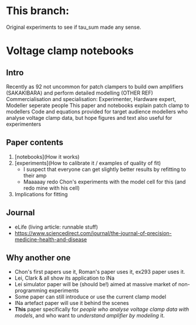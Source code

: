 # This branch:

Original experiments to see if tau_sum made any sense.


# Voltage clamp notebooks

## Intro

Recently as 92 not uncommon for patch clampers to build own amplifiers (SAKAKIBARA)
and perform detailed modelling (OTHER REF)
Commercialisation and specialisation: Experimenter, Hardware expert, Modeller seperate people
This paper and notebooks explain patch clamp to modellers
Code and equations provided for target audience modellers who analyse voltage clamp data, but hope figures and text also useful for experimenters

## Paper contents

1. [notebooks](How it works)
2. [experiments](How to calibrate it / examples of quality of fit)
    - I suspect that everyone can get slightly better results by refitting to their amp
    - Maaaaay redo Chon's experiments with the model cell for this (and redo mine with his cell)
3. Implications for fitting

## Journal

- eLife (living article: runnable stuff)
- https://www.sciencedirect.com/journal/the-journal-of-precision-medicine-health-and-disease

## Why another one

- Chon's first papers use it, Roman's paper uses it, ex293 paper uses it.
- Lei, Clark & all show its application to INa
- Lei simulator paper will be (should be!) aimed at massive market of non-programming experiments
- Some paper can still introduce or use the current clamp model
- INa artefact paper will use it behind the scenes
- **This** paper specifically for _people who analyse voltage clamp data with models_, and who want to _understand amplifier by modeling_ it.

